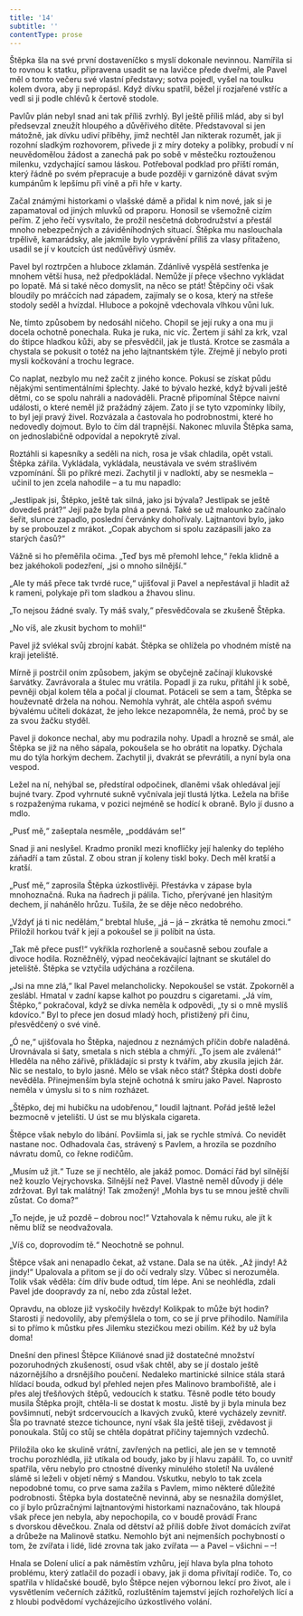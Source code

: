 ```yaml
---
title: '14'
subtitle: ''
contentType: prose
---
```


<section>

Štěpka šla na své první dostaveníčko s myslí dokonale nevinnou. Namířila si to rovnou k statku, připravena usadit se na lavičce přede dveřmi, ale Pavel měl o tomto večeru své vlastní představy; sotva pojedl, vyšel na toulku kolem dvora, aby ji nepropásl. Když dívku spatřil, běžel jí rozjařené vstříc a vedl si ji podle chlévů k čertově stodole.

Pavlův plán nebyl snad ani tak příliš zvrhlý. Byl ještě příliš mlád, aby si byl předsevzal zneužít hloupého a důvěřivého dítěte. Představoval si jen mátožně, jak dívku udiví příběhy, jimž nechtěl Jan nikterak rozumět, jak ji rozohní sladkým rozhovorem, přivede ji z míry doteky a polibky, probudí v ní neuvědomělou žádost a zanechá pak po sobě v městečku roztouženou milenku, vzdychající samou láskou. Potřeboval podklad pro příští román, který řádně po svém přepracuje a bude později v garnizóně dávat svým kumpánům k lepšímu při víně a při hře v karty.

Začal známými historkami o vlašské dámě a přidal k nim nové, jak si je zapamatoval od jiných mluvků od praporu. Honosil se všemožně cizím peřím. Z jeho řečí vysvítalo, že prožil nesčetná dobrodružství a přestál mnoho nebezpečných a záviděníhodných situací. Štěpka mu naslouchala trpělivě, kamarádsky, ale jakmile bylo vyprávění příliš za vlasy přitaženo, usadil se jí v koutcích úst nedůvěřivý úsměv.

Pavel byl roztrpčen a hluboce zklamán. Zdánlivě vyspělá sestřenka je mnohem větší husa, než předpokládal. Nemůže jí přece všechno vykládat po lopatě. Má si také něco domyslit, na něco se ptát! Štěpčiny oči však bloudily po mráčcích nad západem, zajímaly se o kosa, který na střeše stodoly seděl a hvízdal. Hluboce a pokojně vdechovala vlhkou vůni luk.

Ne, tímto způsobem by nedosáhl ničeho. Chopil se její ruky a ona mu ji docela ochotně ponechala. Ruka je ruka, nic víc. Žertem jí sáhl za krk, vzal do štipce hladkou kůži, aby se přesvědčil, jak je tlustá. Krotce se zasmála a chystala se pokusit o totéž na jeho lajtnantském týle. Zřejmě jí nebylo proti mysli kočkování a trochu legrace.

Co naplat, nezbylo mu než začít z jiného konce. Pokusí se získat půdu nějakými sentimentálními šplechty. Jaké to bývalo hezké, když bývali ještě dětmi, co se spolu nahráli a nadováděli. Pracně připomínal Štěpce naivní události, o které neměl již pražádný zájem. Zato jí se tyto vzpomínky líbily, to byl její pravý živel. Rozvázala a častovala ho podrobnostmi, které ho nedovedly dojmout. Bylo to čím dál trapnější. Nakonec mluvila Štěpka sama, on jednoslabičně odpovídal a nepokrytě zíval.

Roztáhli si kapesníky a seděli na nich, rosa je však chladila, opět vstali. Štěpka zářila. Vykládala, vykládala, neustávala ve svém strašlivém vzpomínání. Šli po příkré mezi. Zachytil ji v nadloktí, aby se nesmekla – učinil to jen zcela nahodile – a tu mu napadlo:

„Jestlipak jsi, Štěpko, ještě tak silná, jako jsi bývala? Jestlipak se ještě dovedeš prát?“ Její paže byla plná a pevná. Také se už malounko začínalo šeřit, slunce zapadlo, poslední červánky dohořívaly. Lajtnantovi bylo, jako by se probouzel z mrákot. „Copak abychom si spolu zazápasili jako za starých časů?“

Vážně si ho přeměřila očima. „Teď bys mě přemohl lehce,“ řekla klidně a bez jakéhokoli podezření, „jsi o mnoho silnější.“

„Ale ty máš přece tak tvrdé ruce,“ ujišťoval ji Pavel a nepřestával ji hladit až k rameni, polykaje při tom sladkou a žhavou slinu.

„To nejsou žádné svaly. Ty máš svaly,“ přesvědčovala se zkušeně Štěpka.

„No víš, ale zkusit bychom to mohli!“

Pavel již svlékal svůj zbrojní kabát. Štěpka se ohlížela po vhodném místě na kraji jeteliště.

Mírně ji postrčil oním způsobem, jakým se obyčejně začínají klukovské šarvátky. Zavrávorala a štulec mu vrátila. Popadl ji za ruku, přitáhl ji k sobě, pevněji objal kolem těla a počal jí cloumat. Potáceli se sem a tam, Štěpka se houževnatě držela na nohou. Nemohla vyhrát, ale chtěla aspoň svému bývalému učiteli dokázat, že jeho lekce nezapomněla, že nemá, proč by se za svou žačku styděl.

Pavel ji dokonce nechal, aby mu podrazila nohy. Upadl a hrozně se smál, ale Štěpka se již na něho sápala, pokoušela se ho obrátit na lopatky. Dýchala mu do týla horkým dechem. Zachytil ji, dvakrát se převrátili, a nyní byla ona vespod.

Ležel na ní, nehýbal se, předstíral odpočinek, dlaněmi však ohledával její bujné tvary. Zpod vyhrnuté sukně vyčnívala její tlustá lýtka. Ležela na břiše s rozpaženýma rukama, v pozici nejméně se hodící k obraně. Bylo jí dusno a mdlo.

„Pusť mě,“ zašeptala nesměle, „poddávám se!“

Snad ji ani neslyšel. Kradmo pronikl mezi knoflíčky její halenky do teplého záňadří a tam zůstal. Z obou stran jí koleny tiskl boky. Dech měl kratší a kratší.

„Pusť mě,“ zaprosila Štěpka úzkostlivěji. Přestávka v zápase byla mnohoznačná. Ruka na ňadrech ji pálila. Ticho, přerývané jen hlasitým dechem, jí nahánělo hrůzu. Tušila, že se děje něco nedobrého.

„Vždyť já ti nic nedělám,“ brebtal hluše, „já – já – zkrátka tě nemohu zmoci.“ Přiložil horkou tvář k její a pokoušel se ji políbit na ústa.

„Tak mě přece pusť!“ vykřikla rozhorleně a současně sebou zoufale a divoce hodila. Rozněžnělý, výpad neočekávající lajtnant se skutálel do jeteliště. Štěpka se vztyčila udýchána a rozčilena.

„Jsi na mne zlá,“ lkal Pavel melancholicky. Nepokoušel se vstát. Zpokorněl a zeslábl. Hmatal v zadní kapse kalhot po pouzdru s cigaretami. „Já vím, Štěpko,“ pokračoval, když se dívka neměla k odpovědi, „ty si o mně myslíš kdovíco.“ Byl to přece jen dosud mladý hoch, přistižený při činu, přesvědčený o své vině.

„Ó ne,“ ujišťovala ho Štěpka, najednou z neznámých příčin dobře naladěná. Urovnávala si šaty, smetala s nich stébla a chmýří. „To jsem ale zválená!“ Hleděla na něho zářivě, přikládajíc si prsty k tvářím, aby zkusila jejich žár. Nic se nestalo, to bylo jasné. Mělo se však něco stát? Štěpka dosti dobře nevěděla. Přinejmenším byla stejně ochotná k smíru jako Pavel. Naprosto neměla v úmyslu si to s ním rozházet.

„Štěpko, dej mi hubičku na udobřenou,“ loudil lajtnant. Pořád ještě ležel bezmocně v jetelišti. U úst se mu blýskala cigareta.

Štěpce však nebylo do líbání. Povšimla si, jak se rychle stmívá. Co nevidět nastane noc. Odhadovala čas, strávený s Pavlem, a hrozila se pozdního návratu domů, co řekne rodičům.

„Musím už jít.“ Tuze se jí nechtělo, ale jakáž pomoc. Domácí řád byl silnější než kouzlo Vejrychovska. Silnější než Pavel. Vlastně neměl důvody ji déle zdržovat. Byl tak malátný! Tak zmožený! „Mohla bys tu se mnou ještě chvíli zůstat. Co doma?“

„To nejde, je už pozdě – dobrou noc!“ Vztahovala k němu ruku, ale jít k němu blíž se neodvažovala.

„Víš co, doprovodím tě.“ Neochotně se pohnul.

Štěpce však ani nenapadlo čekat, až vstane. Dala se na útěk. „Až jindy! Až jindy!“ Upalovala a přitom se jí do očí vedraly slzy. Vůbec si nerozuměla. Tolik však věděla: čím dřív bude odtud, tím lépe. Ani se neohlédla, zdali Pavel jde doopravdy za ní, nebo zda zůstal ležet.

Opravdu, na obloze již vyskočily hvězdy! Kolikpak to může být hodin? Starosti jí nedovolily, aby přemýšlela o tom, co se jí prve přihodilo. Namířila si to přímo k můstku přes Jilemku stezičkou mezi obilím. Kéž by už byla doma!

Dnešní den přinesl Štěpce Kiliánové snad již dostatečné množství pozoruhodných zkušeností, osud však chtěl, aby se jí dostalo ještě názornějšího a drsnějšího poučení. Nedaleko martinické silnice stála stará hlídací bouda, odkud byl přehled nejen přes Malinovo brambořiště, ale i přes alej třešňových štěpů, vedoucích k statku. Těsně podle této boudy musila Štěpka projít, chtěla-li se dostat k mostu. Jistě by ji byla minula bez povšimnutí, nebýt srdcervoucích a lkavých zvuků, které vycházely zevnitř. Šla po travnaté stezce tichounce, nyní však šla ještě tišeji, zvědavost ji ponoukala. Stůj co stůj se chtěla dopátrat příčiny tajemných vzdechů.

Přiložila oko ke skulině vrátní, zavřených na petlici, ale jen se v temnotě trochu porozhlédla, již utíkala od boudy, jako by jí hlavu zapálil. To, co uvnitř spatřila, věru nebylo pro ctnostné dívenky minulého století! Na uválené slámě si leželi v objetí němý s Mandou. Vskutku, nebylo to tak zcela nepodobné tomu, co prve sama zažila s Pavlem, mimo některé důležité podrobnosti. Štěpka byla dostatečně nevinná, aby se nesnažila domýšlet, co jí bylo průzračnými lajtnantovými historkami naznačováno, tak hloupá však přece jen nebyla, aby nepochopila, co v boudě provádí Franc s dvorskou děvečkou. Znala od dětství až příliš dobře život domácích zvířat a drůbeže na Malinově statku. Nemohlo být ani nejmenších pochybností o tom, že zvířata i lidé, lidé zrovna tak jako zvířata — a Pavel – všichni – –!

Hnala se Dolení ulicí a pak náměstím vzhůru, její hlava byla plna tohoto problému, který zatlačil do pozadí i obavy, jak ji doma přivítají rodiče. To, co spatřila v hlídačské boudě, bylo Štěpce nejen výbornou lekcí pro život, ale i vysvětlením večerních zážitků, rozluštěním tajemství jejích rozhořelých lící a z hloubi podvědomí vycházejícího úzkostlivého volání.

</section>
